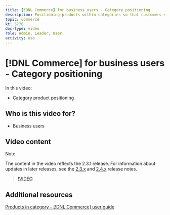 ```yaml
---
title: [!DNL Commerce] for business users - Category positioning
description: Positioning products within categories so that customers see the products at the top that you want them to see.
topic: Commerce
kt: 5776
doc-type: video
role: Admin, Leader, User
activity: use
---
```


# [!DNL Commerce] for business users - Category positioning

In this video:

- Category product positioning

## Who is this video for?

- Business users

## Video content

>[!NOTE]
>
>The content in the video reflects the 2.3.1 release. For information about updates in later releases, see the [ 2.3.x](https://devdocs.magento.com/guides/v2.3/release-notes/bk-release-notes.html) and [2.4.x](https://devdocs.magento.com/guides/v2.4/release-notes/bk-release-notes.html) release notes.

>[!VIDEO](https://video.tv.adobe.com/v/36187?quality=12&learn=on)

## Additional resources

[Products in category - [!DNL Commerce] user guide](https://docs.magento.com/user-guide/catalog/categories-category-products.html)
